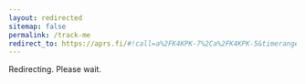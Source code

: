 ```yaml
---
layout: redirected
sitemap: false
permalink: /track-me
redirect_to: https://aprs.fi/#!call=a%2FK4KPK-7%2Ca%2FK4KPK-5&timerange=86400&tail=9700 
---
```

Redirecting. Please wait.
